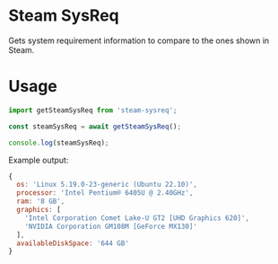 # Steam SysReq

Gets system requirement information to compare to the ones shown in Steam.

# Usage

```js
import getSteamSysReq from 'steam-sysreq';

const steamSysReq = await getSteamSysReq();

console.log(steamSysReq);
```

Example output:

```js
{
  os: 'Linux 5.19.0-23-generic (Ubuntu 22.10)',
  processor: 'Intel Pentium® 6405U @ 2.40GHz',
  ram: '8 GB',
  graphics: [
    'Intel Corporation Comet Lake-U GT2 [UHD Graphics 620]',
    'NVIDIA Corporation GM108M [GeForce MX130]'
  ],
  availableDiskSpace: '644 GB'
}
```
